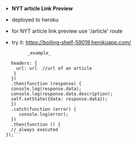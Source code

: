 - **NYT article Link Preview**
- deployed to heroku
- for NYT article link preview use '/article' route
- try it: https://boiling-shelf-59019.herokuapp.com/

            _example_

```axios.get('https://boiling-shelf-59019.herokuapp.com/article', {
   headers: {
     url: url  //url of an article
    }
   })
   .then(function (response) {
   console.log(response.data);
   console.log(response.data.description);
   self.setState({data: response.data});
   })
   .catch(function (error) {
      console.log(error);
   })
   .then(function () {
   // always executed
 });```


